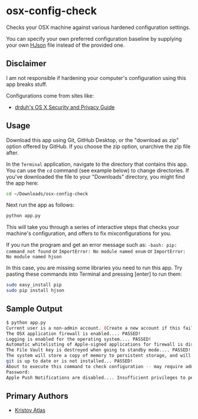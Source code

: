 # osx-config-check

Checks your OSX machine against various hardened configuration settings.

You can specify your own preferred configuration baseline by supplying your own [HJson](https://hjson.org/) file instead of the provided one.

## Disclaimer

I am not responsible if hardening your computer's configuration using this app breaks stuff.

Configurations come from sites like:
* [drduh's OS X Security and Privacy Guide](https://github.com/drduh/OS-X-Security-and-Privacy-Guide)

## Usage

Download this app using Git, GitHub Desktop, or the "download as zip" option offered by GitHub. If you choose the zip option, unarchive the zip file after.

In the `Terminal` application, navigate to the directory that contains this app. You can use the `cd` command (see example below) to change directories. If you've downloaded the file to your "Downloads" directory, you might find the app here:

```bash
cd ~/Downloads/osx-config-check
```

Next run the app as follows:

```bash
python app.py
```

This will take you through a series of interactive steps that checks your machine's configuration, and offers to fix mixconfigurations for you.

If you run the program and get an error message such as: `-bash: pip: command not found` or `ImportError: No module named enum` or `ImportError: No module named hjson`

In this case, you are missing some libraries you need to run this app. Try pasting these commands into Terminal and pressing [enter] to run them:
```bash
sudo easy_install pip
sudo pip install hjson
```

## Sample Output

```bash
$ python app.py
Current user is a non-admin account. (Create a new account if this fails!)... PASSED!
The OSX application firewall is enabled.... PASSED!
Logging is enabled for the operating system.... PASSED!
Automatic whitelisting of Apple-signed applications for firewall is disabled.... PASSED!
The File Vault key is destroyed when going to standby mode.... PASSED!
The system will store a copy of memory to persistent storage, and will remove power to memory.... PASSED!
git is up to date or is not installed... PASSED!
About to execute this command to check configuration -- may require administrator privileges: 'sudo launchctl list'
Password:
Apple Push Notifications are disabled.... Insufficient privileges to perform this check. Skipping.
```

## Primary Authors

* [Kristov Atlas](https://twitter.com/kristovatlas/)
